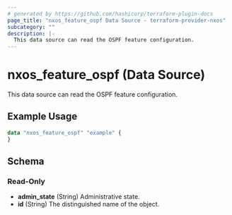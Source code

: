 ```yaml
---
# generated by https://github.com/hashicorp/terraform-plugin-docs
page_title: "nxos_feature_ospf Data Source - terraform-provider-nxos"
subcategory: ""
description: |-
  This data source can read the OSPF feature configuration.
---
```


# nxos_feature_ospf (Data Source)

This data source can read the OSPF feature configuration.

## Example Usage

```terraform
data "nxos_feature_ospf" "example" {
}
```

<!-- schema generated by tfplugindocs -->
## Schema

### Read-Only

- **admin_state** (String) Administrative state.
- **id** (String) The distinguished name of the object.


